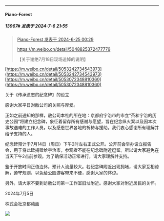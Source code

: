 ﻿
*****

####  Piano-Forest  
##### 13967#       发表于 2024-7-6 21:55

<blockquote><a href="httphttps://bbs.saraba1st.com/2b/forum.php?mod=redirect&amp;goto=findpost&amp;pid=65366341&amp;ptid=1847593" target="_blank">Piano-Forest 发表于 2024-6-25 00:29</a>

https://m.weibo.cn/detail/5048825372477776

【关于谢绝7月18日现场追悼的说明】</blockquote>
[https://m.weibo.cn/detail/5053242734543973](https://m.weibo.cn/detail/5053242734543973)
[https://m.weibo.cn/detail/5053072348810360](https://m.weibo.cn/detail/5053072348810360)

关于《传承遗志的纪念碑》的设立

感谢大家平日对敝公司的关照与厚爱。

正如之前通知的那样，敝公司本社的所在地：京都府宇治市的市立“茶和宇治的历史公园”将建立纪念碑，象征着留存所有感谢与愿望，旨在纪念纵火案以及因本次事故遇难的工作人员，以及感恩世界各地的祈祷与援助。我们衷心感谢所有理解并给予支持的人。

纪念碑预计于7月14日（周日）下午2时左右正式公开。公开前会举办设立报告会，用于将此碑捐赠给宇治市，参观者不能在纪念碑附近逗留。所以请大家避免在当天下午2点前参观。为了确保活动正常进行，请大家理解并支持。

鉴于开放时间正值连休，预计人流量较大。若纪念碑附近出现拥堵，请大家互相谅解，遵守规则，以免给公园游客带来不便，感谢大家的体谅。

另外，请大家不要到访敝公司第一工作室旧址附近。感谢大家对附近居民的关怀。

2024年7月5日

株式会社京都动画

<img src="https://p.sda1.dev/18/79c575759faa3bb8afa137997b06c9f7/008wmuNLly1hre2gaj9xyj33402c0b2e _1_.jpg" referrerpolicy="no-referrer">

